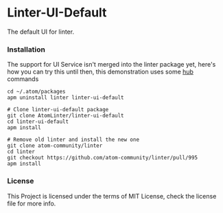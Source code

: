 Linter-UI-Default
================

The default UI for linter.

### Installation

The support for UI Service isn't merged into the linter package yet, here's how
you can try this until then, this demonstration uses some [hub](https://github.com/github/hub)
commands

```
cd ~/.atom/packages
apm uninstall linter linter-ui-default

# Clone linter-ui-default package
git clone AtomLinter/linter-ui-default
cd linter-ui-default
apm install

# Remove old linter and install the new one
git clone atom-community/linter
cd linter
git checkout https://github.com/atom-community/linter/pull/995
apm install
```

### License

This Project is licensed under the terms of MIT License, check the license
file for more info.
